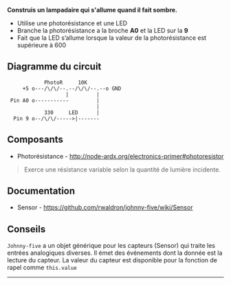**Construis un lampadaire qui s'allume quand il fait sombre.**

- Utilise une photorésistance et une LED
- Branche la photorésistance a la broche **A0** et la LED sur la **9**
- Fait que la LED s’allume lorsque la valeur de la photorésistance est supérieure à 600

## Diagramme du circuit

                PhotoR     10K
         +5 o---/\/\/--.--/\/\/--.--o GND
                       |         |
     Pin A0 o-----------         |
                                 |
                330     LED      |
      Pin 9 o--/\/\/----->|-------


## Composants

- Photorésistance - http://node-ardx.org/electronics-primer#photoresistor

> Exerce une résistance variable selon la quantité de lumière incidente.

## Documentation

- Sensor - https://github.com/rwaldron/johnny-five/wiki/Sensor

## Conseils

`Johnny-five` a un objet générique pour les capteurs (Sensor) qui traite les entrées analogiques diverses. Il émet des événements dont la donnée est la lecture du capteur. La valeur du capteur est disponible pour la fonction de rapel comme `this.value`

* * *
